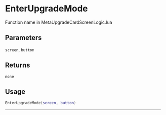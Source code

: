 # EnterUpgradeMode
Function name in MetaUpgradeCardScreenLogic.lua
## Parameters
`screen`, `button`
## Returns
`none`
## Usage
```lua
EnterUpgradeMode(screen, button)
```
---
